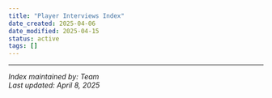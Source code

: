 ```yaml
---
title: "Player Interviews Index"
date_created: 2025-04-06
date_modified: 2025-04-15
status: active
tags: []
---
```


---


*Index maintained by: Team*  
*Last updated: April 8, 2025*
